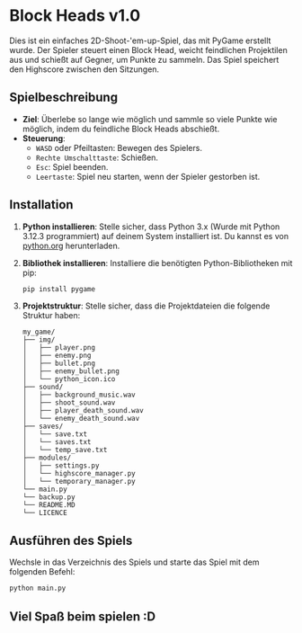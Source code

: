 # Block Heads v1.0

Dies ist ein einfaches 2D-Shoot-'em-up-Spiel, das mit PyGame erstellt wurde. Der Spieler steuert einen Block Head, weicht feindlichen Projektilen aus und schießt auf Gegner, um Punkte zu sammeln. Das Spiel speichert den Highscore zwischen den Sitzungen.

## Spielbeschreibung

- **Ziel**: Überlebe so lange wie möglich und sammle so viele Punkte wie möglich, indem du feindliche Block Heads abschießt.
- **Steuerung**:
  - `WASD` oder Pfeiltasten: Bewegen des Spielers.
  - `Rechte Umschalttaste`: Schießen.
  - `Esc`: Spiel beenden.
  - `Leertaste`: Spiel neu starten, wenn der Spieler gestorben ist.

## Installation

1. **Python installieren**: Stelle sicher, dass Python 3.x (Wurde mit Python 3.12.3 programmiert) auf deinem System installiert ist. Du kannst es von [python.org](https://www.python.org/) herunterladen.

2. **Bibliothek installieren**: Installiere die benötigten Python-Bibliotheken mit pip:

    ```bash
    pip install pygame
    ```

3. **Projektstruktur**: Stelle sicher, dass die Projektdateien die folgende Struktur haben:

    ```
    my_game/
    ├── img/
    │   ├── player.png
    │   ├── enemy.png
    │   ├── bullet.png
    │   ├── enemy_bullet.png
    │   └── python_icon.ico
    ├── sound/
    │   ├── background_music.wav
    │   ├── shoot_sound.wav
    │   ├── player_death_sound.wav
    │   └── enemy_death_sound.wav
    ├── saves/
    │   └── save.txt
    │   └── saves.txt
    │   └── temp_save.txt
    ├── modules/
    │   ├── settings.py
    │   └── highscore_manager.py
    │   └── temporary_manager.py
    └── main.py
    └── backup.py
    └── README.MD
    └── LICENCE
    ```

## Ausführen des Spiels

Wechsle in das Verzeichnis des Spiels und starte das Spiel mit dem folgenden Befehl:

```bash
python main.py
```

## Viel Spaß beim spielen :D